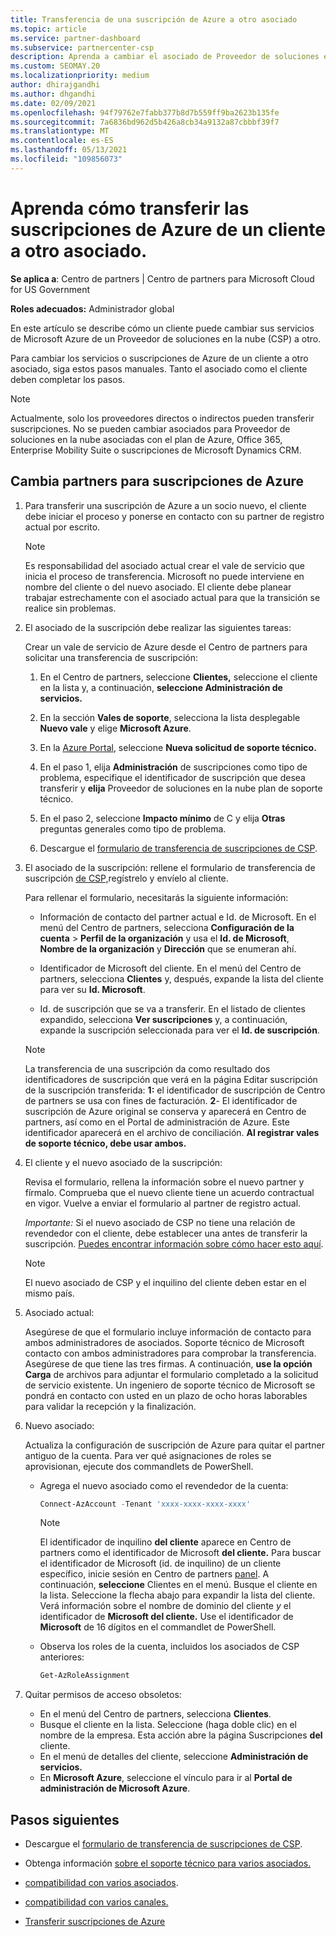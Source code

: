 ```yaml
---
title: Transferencia de una suscripción de Azure a otro asociado
ms.topic: article
ms.service: partner-dashboard
ms.subservice: partnercenter-csp
description: Aprenda a cambiar el asociado de Proveedor de soluciones en la nube asociado a las suscripciones de Azure de un cliente.
ms.custom: SEOMAY.20
ms.localizationpriority: medium
author: dhirajgandhi
ms.author: dhgandhi
ms.date: 02/09/2021
ms.openlocfilehash: 94f79762e7fabb377b8d7b559ff9ba2623b135fe
ms.sourcegitcommit: 7a6836bd962d5b426a8cb34a9132a87cbbbf39f7
ms.translationtype: MT
ms.contentlocale: es-ES
ms.lasthandoff: 05/13/2021
ms.locfileid: "109856073"
---
```

# <a name="learn-how-to-transfer-a-customers-azure-subscriptions-to-another-partner"></a>Aprenda cómo transferir las suscripciones de Azure de un cliente a otro asociado.

**Se aplica a**: Centro de partners | Centro de partners para Microsoft Cloud for US Government

**Roles adecuados:** Administrador global

En este artículo se describe cómo un cliente puede cambiar sus servicios de Microsoft Azure de un Proveedor de soluciones en la nube (CSP) a otro.

Para cambiar los servicios o suscripciones de Azure de un cliente a otro asociado, siga estos pasos manuales. Tanto el asociado como el cliente deben completar los pasos.

>[!Note]  
>Actualmente, solo los proveedores directos o indirectos pueden transferir suscripciones.
>No se pueden cambiar asociados para Proveedor de soluciones en la nube asociadas con el plan de Azure, Office 365, Enterprise Mobility Suite o suscripciones de Microsoft Dynamics CRM.

## <a name="switch-partners-for-azure-subscriptions"></a>Cambia partners para suscripciones de Azure

1. Para transferir una suscripción de Azure a un socio nuevo, el cliente debe iniciar el proceso y ponerse en contacto con su partner de registro actual por escrito.

   >[!Note]
   > Es responsabilidad del asociado actual crear el vale de servicio que inicia el proceso de transferencia. Microsoft no puede interviene en nombre del cliente o del nuevo asociado. El cliente debe planear trabajar estrechamente con el asociado actual para que la transición se realice sin problemas.

2. El asociado de la suscripción debe realizar las siguientes tareas:

   Crear un vale de servicio de Azure desde el Centro de partners para solicitar una transferencia de suscripción:

   1. En el Centro de partners, seleccione **Clientes,** seleccione el cliente en la lista y, a continuación, **seleccione Administración de servicios.**

   2. En la sección **Vales de soporte**, selecciona la lista desplegable **Nuevo vale** y elige **Microsoft Azure**.
   
   3. En la [Azure Portal](https://portal.azure.com), seleccione **Nueva solicitud de soporte técnico.**
   
   4. En el paso 1, elija **Administración** de suscripciones como tipo de problema, especifique el identificador de suscripción que desea transferir y **elija** Proveedor de soluciones en la nube plan de soporte técnico.
   
   5. En el paso 2, seleccione **Impacto mínimo** de C y elija **Otras** preguntas generales como tipo de problema.
   
   6. Descargue el [formulario de transferencia de suscripciones de CSP](https://query.prod.cms.rt.microsoft.com/cms/api/am/binary/RWwTWC).

3. El asociado de la suscripción: rellene el formulario de transferencia de suscripción [de CSP,](https://query.prod.cms.rt.microsoft.com/cms/api/am/binary/RWwTWC)regístrelo y envíelo al cliente. 

   Para rellenar el formulario, necesitarás la siguiente información:

   - Información de contacto del partner actual e Id. de Microsoft. En el menú del Centro de partners, selecciona **Configuración de la cuenta** &gt; **Perfil de la organización** y usa el **Id. de Microsoft**, **Nombre de la organización** y **Dirección** que se enumeran ahí.

   - Identificador de Microsoft del cliente. En el menú del Centro de partners, selecciona **Clientes** y, después, expande la lista del cliente para ver su **Id. Microsoft**.

   - Id. de suscripción que se va a transferir. En el listado de clientes expandido, selecciona **Ver suscripciones** y, a continuación, expande la suscripción seleccionada para ver el **Id. de suscripción**.

   >[!Note]
   >La transferencia de una suscripción da como resultado  dos identificadores de suscripción que verá en la página Editar suscripción de la suscripción transferida: **1:** el identificador de suscripción de Centro de partners se usa con fines de facturación. **2**- El identificador de suscripción de Azure original se conserva y aparecerá en Centro de partners, así como en el Portal de administración de Azure. Este identificador aparecerá en el archivo de conciliación.  **Al registrar vales de soporte técnico, debe usar ambos.**

4. El cliente y el nuevo asociado de la suscripción:

   Revisa el formulario, rellena la información sobre el nuevo partner y fírmalo. Comprueba que el nuevo cliente tiene un acuerdo contractual en vigor. Vuelve a enviar el formulario al partner de registro actual.

   *Importante:* Si el nuevo asociado de CSP no tiene una relación de revendedor con el cliente, debe establecer una antes de transferir la suscripción. [Puedes encontrar información sobre cómo hacer esto aquí](request-a-relationship-with-a-customer.md).

   >[!Note]
   >El nuevo asociado de CSP y el inquilino del cliente deben estar en el mismo país. 

5. Asociado actual:

   Asegúrese de que el formulario incluye información de contacto para ambos administradores de asociados. Soporte técnico de Microsoft contacto con ambos administradores para comprobar la transferencia. Asegúrese de que tiene las tres firmas. A continuación, **use la opción Carga** de archivos para adjuntar el formulario completado a la solicitud de servicio existente. Un ingeniero de soporte técnico de Microsoft se pondrá en contacto con usted en un plazo de ocho horas laborables para validar la recepción y la finalización.

6. Nuevo asociado:

   Actualiza la configuración de suscripción de Azure para quitar el partner antiguo de la cuenta. Para ver qué asignaciones de roles se aprovisionan, ejecute dos commandlets de PowerShell.

   - Agrega el nuevo asociado como el revendedor de la cuenta:

     ```powershell
     Connect-AzAccount -Tenant 'xxxx-xxxx-xxxx-xxxx'
     ```

     >[!NOTE]
     > El identificador de inquilino **del cliente** aparece en Centro de partners como el identificador de Microsoft **del cliente.** Para buscar el identificador de Microsoft (id. de inquilino) de un cliente específico, inicie sesión en Centro de partners [panel](https://partner.microsoft.com/dashboard). A continuación, **seleccione** Clientes en el menú. Busque el cliente en la lista. Seleccione la flecha abajo para expandir la lista del cliente. Verá información sobre el nombre de dominio del cliente *y* el identificador de **Microsoft del cliente.** Use el identificador de **Microsoft** de 16 dígitos en el commandlet de PowerShell.

   - Observa los roles de la cuenta, incluidos los asociados de CSP anteriores:

     ```powershell
     Get-AzRoleAssignment
     ```

7. Quitar permisos de acceso obsoletos:

   - En el menú del Centro de partners, selecciona **Clientes**.
   - Busque el cliente en la lista. Seleccione (haga doble clic) en el nombre de la empresa. Esta acción abre la página Suscripciones **del** cliente.
   - En el menú de detalles del cliente, seleccione **Administración de servicios.**
   - En **Microsoft Azure**, seleccione el vínculo para ir al **Portal de administración de Microsoft Azure**.

## <a name="next-steps"></a>Pasos siguientes

- Descargue el [formulario de transferencia de suscripciones de CSP](https://query.prod.cms.rt.microsoft.com/cms/api/am/binary/RE4ATIA).

- Obtenga información [sobre el soporte técnico para varios asociados.](multipartner.md)

- [compatibilidad con varios asociados](multipartner.md).
- [compatibilidad con varios canales.](multichannel.md)
- [Transferir suscripciones de Azure](/azure/cost-management-billing/manage/transfer-subscriptions-subscribers-csp)